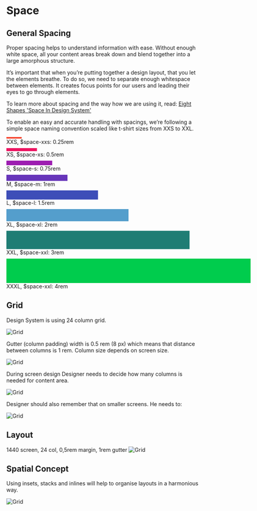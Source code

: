# Space

## General Spacing
Proper spacing helps to understand information with ease. Without enough white space, all your content areas break down and blend together into a large amorphous structure.

It’s important that when you’re putting together a design layout, that you
let the elements breathe. To do so, we need to separate enough whitespace
between elements. It creates focus points for our users and leading their
eyes to go through elements.

To learn more about spacing and the way how we are using it, read: [Eight Shapes 'Space In Design System'](https://medium.com/eightshapes-llc/space-in-design-systems-188bcbae0d62)

To enable an easy and accurate handling with spacings, we’re following a simple space naming convention scaled like t-shirt sizes from XXS to XXL.

<div style="width:40px; height:4px; background-color:#F5412A"></div>
XXS, $space-xxs: 0.25rem
<div style="width:1px; height:8px; background-color:#FFF"></div>
<div style="width:80px; height:8px; background-color:#ED1561"></div>
XS, $space-xs: 0.5rem
<div  style="width:1px; height:8px; background-color:#FFF"></div>
<div  style="width:120px; height:12px; background-color:#9D1DB1"></div>
S, $space-s: 0.75rem
<div  style="width:1px; height:8px; background-color:#FFF"></div>
<div  style="width:160px; height:16px; background-color:#6735BA"></div>
M, $space-m: 1rem
<div  style="width:1px; height:8px; background-color:#FFF"></div>
<div  style="width:240px; height:24px; background-color:#3E4EB8"></div>
L, $space-l: 1.5rem
<div  style="width:1px; height:8px; background-color:#FFF"></div>
<div  style="width:320px; height:32px; background-color:#549ECC"></div>
XL, $space-xl: 2rem
<div  style="width:1px; height:8px; background-color:#FFF"></div>
<div  style="width:480px; height:48px; background-color:#1F7D74"></div>
XXL, $space-xxl: 3rem
<div  style="width:1px; height:8px; background-color:#FFF"></div>
<div  style="width:640px; height:64px; background-color:#00CC4D"></div>
XXXL, $space-xxl: 4rem


## Grid
Design System is using 24 column grid.

![Grid](src/style/assets/spacing1.svg)

Gutter (column padding) width is 0.5 rem (8 px) which means that distance between columns is 1 rem. Column size depends on screen size.

![Grid](src/style/assets/spacing2.svg)

During screen design Designer needs to decide how many columns is needed for content area.

![Grid](src/style/assets/spacing3.svg)

Designer should also remember that on smaller screens. He needs to:

![Grid](src/style/assets/spacing4.svg)

## Layout
1440 screen, 24 col, 0,5rem margin, 1rem gutter
![Grid](src/style/assets/spacing5.svg)

## Spatial Concept
Using insets, stacks and inlines will help to organise layouts in a harmonious way.

![Grid](src/style/assets/spatial-concept.svg)